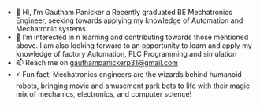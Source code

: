 - 👋 Hi, I’m Gautham Panicker a  Recently graduated BE Mechatronics Engineer, seeking towards applying my
 knowledge of Automation and Mechatronic systems.
- 👀 I’m interested in n learning
 and contributing towards those mentioned above. I am also looking forward to an
 opportunity to learn and apply my knowledge of factory Automation, PLC
 Programming and simulation
- 📫 Reach me on  gauthampanickerp31@gmail.com
- ⚡ Fun fact: Mechatronics engineers are the wizards behind humanoid robots, bringing movie and amusement park bots to life with their magic mix of mechanics, electronics, and computer science!

<!---
GauthamGP77/GauthamGP77 is a ✨ special ✨ repository because its `README.md` (this file) appears on your GitHub profile.
You can click the Preview link to take a look at your changes.
--->
